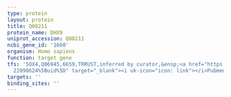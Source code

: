 ```yaml
---
type: protein
layout: protein
title: Q08211
protein_name: DHX9
uniprot_accession: Q08211
ncbi_gene_id: '1660'
organism: Homo sapiens
function: target gene
tfs: 'SOX4,Q06945,6659,TRRUST,inferred by curator,&ensp;<a href="https://www.ncbi.nlm.nih.gov/pubmed/?term=19147588;
  22098624%5Buid%5D" target="_blank"><i uk-icon="icon: link"></i>Pubmed</a>'
targets: ''
binding_sites: ''
---
```

